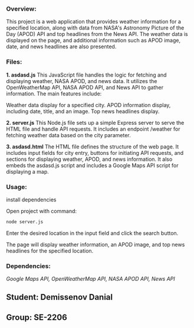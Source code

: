 ### Overview:
This project is a web application that provides weather information for a specified location, along with data from NASA's Astronomy Picture of the Day (APOD) API and top headlines from the News API. The weather data is displayed on the page, and additional information such as APOD image, date, and news headlines are also presented.

### Files:

**1. asdasd.js**
This JavaScript file handles the logic for fetching and displaying weather, NASA APOD, and news data. It utilizes the OpenWeatherMap API, NASA APOD API, and News API to gather information. The main features include:

Weather data display for a specified city.
APOD information display, including date, title, and an image.
Top news headlines display.

**2. server.js**
This Node.js file sets up a simple Express server to serve the HTML file and handle API requests. It includes an endpoint /weather for fetching weather data based on the city parameter.

**3. asdasd.html**
The HTML file defines the structure of the web page. It includes input fields for city entry, buttons for initiating API requests, and sections for displaying weather, APOD, and news information. It also embeds the asdasd.js script and includes a Google Maps API script for displaying a map.

### Usage:
install dependencies

Open project with command:
```bash
node server.js
```

Enter the desired location in the input field and click the search button.

The page will display weather information, an APOD image, and top news headlines for the specified location.

### Dependencies:
*Google Maps API,*
*OpenWeatherMap API,*
*NASA APOD API,*
*News API*

## Student: Demissenov Danial
## Group: SE-2206

